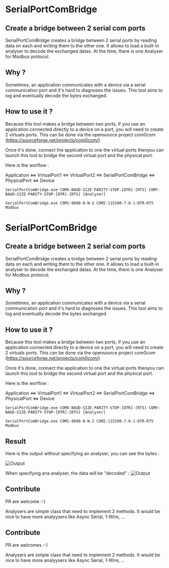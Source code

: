 # SerialPortComBridge

## Create a bridge between 2 serial com ports 

SerialPortComBridge creates a bridge between 2 serial ports by reading data on each and writing them to the other one.
It allows to load a built-in analyser to decode the exchanged datas. At the time, there is one Analyser for Modbus protocol.

## Why ?

Sometimes, an application communicates with a device via a serial communication port and it's hard to diagnoses the issues. This tool aims to log and eventually decode the bytes exchanged.

## How to use it ?

Because this tool makes a bridge between two ports, if you use an application connected directly to a device on a port, you will need to create 2 virtuals ports. This can be done via the opensource project com0com (https://sourceforge.net/projects/com0com/)

Once it's done, connect the application to one the virtual ports thenyou can launch this tool to bridge the second virtual port and the physical port. 

Here is the worflow : 

Application <=> VirtualPort1 <=> VirtualPort2 <=> SerialPortComBridge <=> PhysicalPort <=> Device


```
SerialPortComBridge.exe COMX-BAUD-SIZE-PARITY-STOP-[DTR]-[RTS] COMY-BAUD-SIZE-PARITY-STOP-[DTR]-[RTS] [Analyser]

SerialPortComBridge.exe COM1-9600-8-N-2 COM2-115200-7-O-1-DTR-RTS Modbus
```

# SerialPortComBridge

## Create a bridge between 2 serial com ports 

SerialPortComBridge creates a bridge between 2 serial ports by reading data on each and writing them to the other one.
It allows to load a built-in analyser to decode the exchanged datas. At the time, there is one Analyser for Modbus protocol.

## Why ?

Sometimes, an application communicates with a device via a serial communication port and it's hard to diagnoses the issues. This tool aims to log and eventually decode the bytes exchanged.

## How to use it ?

Because this tool makes a bridge between two ports, if you use an application connected directly to a device on a port, you will need to create 2 virtuals ports. This can be done via the opensource project com0com (https://sourceforge.net/projects/com0com/)

Once it's done, connect the application to one the virtual ports thenyou can launch this tool to bridge the second virtual port and the physical port. 

Here is the worflow : 

Application <=> VirtualPort1 <=> VirtualPort2 <=> SerialPortComBridge <=> PhysicalPort <=> Device


```
SerialPortComBridge.exe COMX-BAUD-SIZE-PARITY-STOP-[DTR]-[RTS] COMY-BAUD-SIZE-PARITY-STOP-[DTR]-[RTS] [Analyser]

SerialPortComBridge.exe COM1-9600-8-N-2 COM2-115200-7-O-1-DTR-RTS Modbus
```

## Result

Here is the output without specifying an analyser, you can see the bytes : 

![Output](https://raw.githubusercontent.com/yanngarras/SerialPortComBridge/main/img/output.png)

When specifying ana analyser, the data will be "decoded" : 
![Output](https://raw.githubusercontent.com/yanngarras/SerialPortComBridge/main/img/output_with_analyser.png)


## Contribute

PR are welcome :-)

Analysers are simple class that need to implement 2 methods. It would be nice to have more analyysers like Async Serial, 1-Wire, ...

## Contribute

PR are welcomes :-)

Analysers are simple class that need to implement 2 methods. It would be nice to have more analyysers like Async Serial, 1-Wire, ...